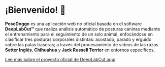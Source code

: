 # ¡Bienvenido! 👋

**PoseDoggo** es una aplicación web no oficial basada en el software **DeepLabCut™️** que realiza análisis automático de posturas caninas mediante el entrenamiento para el seguimiento de un solo animal, enfocándose en clasificar tres posturas corporales distintas: acostado, parado y erguido sobre las patas traseras; a través del procesamiento de videos de las razas **Setter Inglés**, **Chihuahua** y **Jack Russell Terrier** en entornos específicos.

[Lee más sobre el proyecto oficial de DeepLabCut aquí](https://github.com/DeepLabCut/DeepLabCut)
